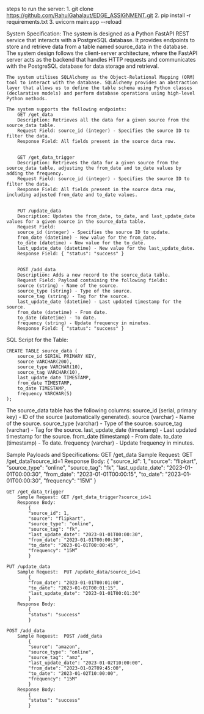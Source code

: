 steps to run the server:
    1. git clone https://github.com/RahulGahalaut/EDGE_ASSIGNMENT.git
    2. pip install -r requirements.txt
    3. uvicorn main:app --reload

System Specification:
    The system is designed as a Python FastAPI REST service that interacts with a PostgreSQL database. It provides endpoints to store and retrieve data from a table named source_data in the database. The system design follows the client-server architecture, where the FastAPI server acts as the backend that handles HTTP requests and communicates with the PostgreSQL database for data storage and retrieval.

    The system utilises SQLAlchemy as the Object-Relational Mapping (ORM) tool to interact with the database. SQLAlchemy provides an abstraction layer that allows us to define the table schema using Python classes (declarative models) and perform database operations using high-level Python methods.

    The system supports the following endpoints:
        GET /get_data
        Description: Retrieves all the data for a given source from the source_data table.
        Request Field: source_id (integer) - Specifies the source ID to filter the data.
        Response Field: All fields present in the source data row.


        GET /get_data_trigger
        Description: Retrieves the data for a given source from the source_data table, adjusting the from_date and to_date values by adding the frequency.
        Request Field: source_id (integer) - Specifies the source ID to filter the data.
        Response Field: All fields present in the source data row, including adjusted from_date and to_date values.


        PUT /update_data
        Description: Updates the from_date, to_date, and last_update_date values for a given source in the source_data table.
        Request Field: 
        source_id (integer) - Specifies the source ID to update.
        from_date (datetime) - New value for the from_date.
        to_date (datetime) - New value for the to_date.
        last_update_date (datetime) - New value for the last_update_date.
        Response Field: { "status": "success" }


        POST /add_data
        Description: Adds a new record to the source_data table.
        Request Field: Payload containing the following fields:
        source (string) - Name of the source.
        source_type (string) - Type of the source.
        source_tag (string) - Tag for the source.
        last_update_date (datetime) - Last updated timestamp for the source.
        from_date (datetime) - From date.
        to_date (datetime) - To date.
        frequency (string) - Update frequency in minutes.
        Response Field: { "status": "success" }


SQL Script for the Table:

    CREATE TABLE source_data (
        source_id SERIAL PRIMARY KEY,
        source VARCHAR(200),
        source_type VARCHAR(10),
        source_tag VARCHAR(10),
        last_update_date TIMESTAMP,
        from_date TIMESTAMP,
        to_date TIMESTAMP,
        frequency VARCHAR(5)
    );

The source_data table has the following columns:
    source_id (serial, primary key) - ID of the source (automatically generated).
    source (varchar) - Name of the source.
    source_type (varchar) - Type of the source.
    source_tag (varchar) - Tag for the source.
    last_update_date (timestamp) - Last updated timestamp for the source.
    from_date (timestamp) - From date.
    to_date (timestamp) - To date.
    frequency (varchar) - Update frequency in minutes.

Sample Payloads and Specifications:
    GET /get_data
        Sample Request: GET /get_data?source_id=1
        Response Body:
            {
            "source_id": 1,
            "source": "flipkart",
            "source_type": "online",
            "source_tag": "fk",
            "last_update_date": "2023-01-01T00:00:30",
            "from_date": "2023-01-01T00:00:15",
            "to_date": "2023-01-01T00:00:30",
            "frequency": "15M"
            }


    GET /get_data_trigger
        Sample Request: GET /get_data_trigger?source_id=1
        Response Body:
            {
            "source_id": 1,
            "source": "flipkart",
            "source_type": "online",
            "source_tag": "fk",
            "last_update_date": "2023-01-01T00:00:30",
            "from_date": "2023-01-01T00:00:30",
            "to_date": "2023-01-01T00:00:45",
            "frequency": "15M”
            }

    PUT /update_data
        Sample Request:  PUT /update_data/source_id=1
            {
            "from_date": "2023-01-01T00:01:00",
            "to_date": "2023-01-01T00:01:15",
            "last_update_date": "2023-01-01T00:01:30"
            }
        Response Body:
            {
            "status": "success"
            }

    POST /add_data
        Sample Request:  POST /add_data
            {
            "source": "amazon",
            "source_type": "online",
            "source_tag": "amz",
            "last_update_date": "2023-01-02T10:00:00",
            "from_date": "2023-01-02T09:45:00",
            "to_date": "2023-01-02T10:00:00",
            "frequency": "15M"
            }
        Response Body:
            {
            "status": "success"
            }
